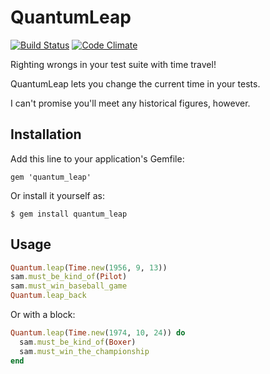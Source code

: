 # QuantumLeap

[![Build Status](https://travis-ci.org/mattreduce/quantum_leap.svg?branch=master)](https://travis-ci.org/mattreduce/quantum_leap)
[![Code Climate](https://codeclimate.com/github/mattreduce/quantum_leap/badges/gpa.svg)](https://codeclimate.com/github/mattreduce/quantum_leap)

Righting wrongs in your test suite with time travel!

QuantumLeap lets you change the current time in your tests.

I can't promise you'll meet any historical figures, however.

## Installation

Add this line to your application's Gemfile:

    gem 'quantum_leap'

Or install it yourself as:

    $ gem install quantum_leap

## Usage

```ruby
Quantum.leap(Time.new(1956, 9, 13))
sam.must_be_kind_of(Pilot)
sam.must_win_baseball_game
Quantum.leap_back
```

Or with a block:

```ruby
Quantum.leap(Time.new(1974, 10, 24)) do
  sam.must_be_kind_of(Boxer)
  sam.must_win_the_championship
end
```
